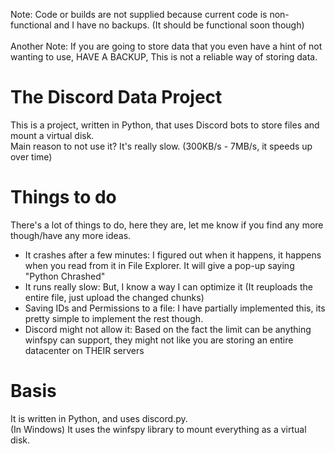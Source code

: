 Note: Code or builds are not supplied because current code is non-functional and I have no backups. (It should be functional soon though)</br></br>
‎Another Note: If you are going to store data that you even have a hint of not wanting to use, HAVE A BACKUP, This is not a reliable way of storing data.
# The Discord Data Project
This is a project, written in Python, that uses Discord bots to store files and mount a virtual disk. </br>
Main reason to not use it? It's really slow. (300KB/s - 7MB/s, it speeds up over time)
# Things to do
There's a lot of things to do, here they are, let me know if you find any more though/have any more ideas.
* It crashes after a few minutes: I figured out when it happens, it happens when you read from it in File Explorer. It will give a pop-up saying "Python Chrashed"
* It runs really slow: But, I know a way I can optimize it (It reuploads the entire file, just upload the changed chunks)
* Saving IDs and Permissions to a file: I have partially implemented this, its pretty simple to implement the rest though.
* Discord might not allow it: Based on the fact the limit can be anything winfspy can support, they might not like you are storing an entire datacenter on THEIR servers
# Basis
It is written in Python, and uses discord.py. </br>
(In Windows) It uses the winfspy library to mount everything as a virtual disk.
